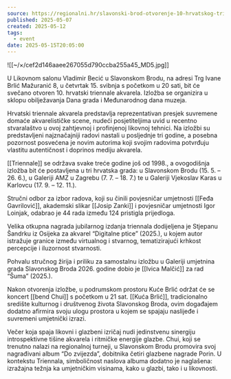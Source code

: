 ```yaml
---
source: https://regionalni.hr/slavonski-brod-otvorenje-10-hrvatskog-triennala-akvarela/
published: 2025-05-07
created: 2025-05-12
tags:
  - event
date: 2025-05-15T20:05:00
---
```

![[~/×/cef2d146aaee267055d790ccba255a45_MD5.jpg]]

U Likovnom salonu Vladimir Becić u Slavonskom Brodu, na adresi Trg Ivane Brlić Mažuranić 8, u četvrtak 15. svibnja s početkom u 20 sati, bit će svečano otvoren 10. hrvatski triennale akvarela. Izložba se organizira u sklopu obilježavanja Dana grada i Međunarodnog dana muzeja.

Hrvatski triennale akvarela predstavlja reprezentativan presjek suvremene domaće akvarelističke scene, nudeći posjetiteljima uvid u recentno stvaralaštvo u ovoj zahtjevnoj i profinjenoj likovnoj tehnici. Na izložbi su predstavljeni najznačajniji radovi nastali u posljednje tri godine, a posebna pozornost posvećena je novim autorima koji svojim radovima potvrđuju vlastitu autentičnost i doprinos mediju akvarela.

[[Triennale]] se održava svake treće godine još od 1998., a ovogodišnja izložba bit će postavljena u tri hrvatska grada: u Slavonskom Brodu (15. 5. – 26. 6.), u Galeriji AMZ u Zagrebu (7. 7. – 18. 7.) te u Galeriji Vjekoslav Karas u Karlovcu (17. 9. – 12. 11.).

Stručni odbor za izbor radova, koji su činili povjesničar umjetnosti [[Feđa Gavrilović]], akademski slikar [[Josip Zanki]] i povjesničar umjetnosti Igor Loinjak, odabrao je 44 rada između 124 pristigla prijedloga.

Velika otkupna nagrada jubilarnog izdanja triennala dodijeljena je Stjepanu Šandrku iz Osijeka za akvarel “Digitalne ptice” (2025.), u kojem autor istražuje granice između virtualnog i stvarnog, tematizirajući krhkost percepcije i iluzornost stvarnosti.

Pohvalu stručnog žirija i priliku za samostalnu izložbu u Galeriji umjetnina grada Slavonskog Broda 2026. godine dobio je [[Ivica Malčić]] za rad “Šuma” (2025.).

Nakon otvorenja izložbe, u podrumskom prostoru Kuće Brlić održat će se koncert [[bend Chui]] s početkom u 21 sat. [[Kuća Brlić]], tradicionalno središte kulturnog i društvenog života Slavonskog Broda, ovim događajem dodatno afirmira svoju ulogu prostora u kojem se spajaju naslijeđe i suvremeni umjetnički izrazi.

Večer koja spaja likovni i glazbeni izričaj nudi jedinstvenu sinergiju introspektivne tišine akvarela i ritmičke energije glazbe. Chui, koji se trenutno nalazi na regionalnoj turneji, u Slavonskom Brodu promovira svoj nagrađivani album “Do zvijezda”, dobitnika četiri glazbene nagrade Porin. U kontekstu Triennala, simboličnost naslova albuma dodatno je naglašena: izražajna težnja ka umjetničkim visinama, kako u glazbi, tako i u likovnosti.